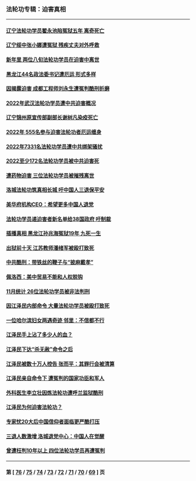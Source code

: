 ### 法轮功专辑：迫害真相
---
#### [辽宁法轮功学员翟永池陷冤狱五年 离奇死亡](../../pages/nf4379/n13916049.md?01290430) 
#### [辽宁绥中张小娜遭冤狱 残疾丈夫对外呼救](../../pages/nf4379/n13915683.md?01290430) 
#### [新年里 两位八旬法轮功学员在迫害中离世](../../pages/nf4379/n13915319.md?01290430) 
#### [黑龙江44名政法委书记遭厄运 形式多样](../../pages/nf4379/n13909467.md?01290430) 
#### [因揭露迫害 成都工程师刘永生遭冤判酷刑折磨](../../pages/nf4379/n13907678.md?01290430) 
#### [2022年武汉法轮功学员遭中共迫害概况](../../pages/nf4379/n13906471.md?01290430) 
#### [辽宁锦州原宣传部副部长谢树凡染疫死亡](../../pages/nf4379/n13904044.md?01290430) 
#### [2022年 555名参与迫害法轮功者厄运缠身](../../pages/nf4379/n13903134.md?01290430) 
#### [2022年7331名法轮功学员遭中共绑架骚扰](../../pages/nf4379/n13901725.md?01290430) 
#### [2022至少172名法轮功学员被中共迫害死](../../pages/nf4379/n13900831.md?01290430) 
#### [遭药物迫害 三位法轮功学员被摧残离世](../../pages/nf4379/n13893822.md?01290430) 
#### [洛城法轮功筑真相长城 吁中国人三退保平安](../../pages/nf4379/n13892471.md?01290430) 
#### [美华府机构CEO：希望更多中国人退党](../../pages/nf4379/n13890897.md?01290430) 
#### [法轮功学员递迫害者新名单给38国政府 吁制裁](../../pages/nf4379/n13891149.md?01290430) 
#### [插播真相 黑龙江孙兆海冤狱19年 九死一生](../../pages/nf4379/n13889193.md?01290430) 
#### [出狱前十天 江苏教师潘绪军被殴打致死](../../pages/nf4379/n13888230.md?01290430) 
#### [中共酷刑：带铁丝的鞭子与“披麻戴孝”](../../pages/nf4379/n13887863.md?01290430) 
#### [佩洛西：美中贸易不能和人权脱钩](../../pages/nf4379/n13884884.md?01290430) 
#### [11月统计 26位法轮功学员被非法判刑](../../pages/nf4379/n13884724.md?01290430) 
#### [因江泽民内部命令 大量法轮功学员被殴打致死](../../pages/nf4379/n13877409.md?01290430) 
#### [一位哈尔滨妇女两遇奇迹 邻里：不信都不行](../../pages/nf4379/n13878017.md?01290430) 
#### [江泽民手上沾了多少人的血？](../../pages/nf4379/n13880318.md?01290430) 
#### [江泽民下达“杀无赦”命令之后](../../pages/nf4379/n13878084.md?01290430) 
#### [江泽民被数十万人控告 张而平：其罪行会被清算](../../pages/nf4379/n13878074.md?01290430) 
#### [江泽民亲自命令下 遭冤判的国家功臣和军人](../../pages/nf4379/n13876685.md?01290430) 
#### [外科医生李立壮因炼法轮功遭呼兰监狱酷刑](../../pages/nf4379/n13875403.md?01290430) 
#### [江泽民为何迫害法轮功？](../../pages/nf4379/n13876324.md?01290430) 
#### [专家忧20大后中国信仰者面临更严酷打压](../../pages/nf4379/n13874993.md?01290430) 
#### [三退人数激增 洛城退党中心：中国人在觉醒](../../pages/nf4379/n13874224.md?01290430) 
#### [曾遭枉判10年以上 四位法轮功学员再遭冤判](../../pages/nf4379/n13872398.md?01290430) 

---
#### 第 [ [76](./76.md?01290430) / [75](./75.md?01290430) / [74](./74.md?01290430) / [73](./73.md?01290430) / [72](./72.md?01290430) / [71](./71.md?01290430) / [70](./70.md?01290430) / [69](./69.md?01290430) ] 页
